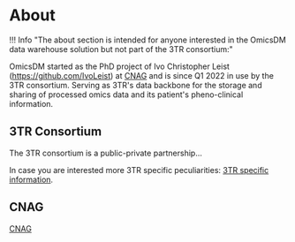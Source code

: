 # About

!!! Info "The about section is intended for anyone interested in the OmicsDM data warehouse 
solution but not part of the 3TR consortium:"

OmicsDM started as the PhD project of Ivo Christopher Leist (https://github.com/IvoLeist)
at [CNAG](https://www.cnag.eu) and is since Q1 2022 in use by the 3TR consortium.
Serving as 3TR's data backbone for the storage and sharing of processed omics data 
and its patient's pheno-clinical information.

## 3TR Consortium

The 3TR consortium is a public-private partnership...

In case you are interested more 3TR specific peculiarities:
[3TR specific information](../3tr-specific-info).

## CNAG

[CNAG](https://www.cnag.eu) 